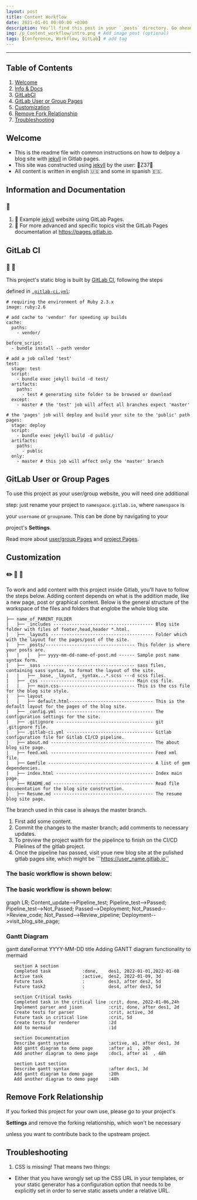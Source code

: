 ```yaml
---
layout: post
title: Content Workflow
date: 2021-01-01 00:00:00 +0300
description: You’ll find this post in your `_posts` directory. Go ahead and edit it and re-build the site to see your changes. # Add post description (optional)
img: /p_Content_workflow/intro.png # Add image post (optional)
tags: [Conference, Workflow, GitLab] # add tag
---
```


******************************************************
## Table of Contents
1. [Welcome](#welcome)
2. [Info & Docs](#information-and-documentation)
3. [GitLabCI](#gitlab-ci )
4. [GitLab User or Group Pages](#gitlab-user-or-group-pages)
5. [Customization](#customization)
6. [Remove Fork Relationship](#remove-fork-relationship)
7. [Troubleshooting](#troubleshooting)


## Welcome 
- This is the readme file with common instructions on how to delpoy a blog site with [jekyll] in Gitlab pages.
- This site was constructed using [jekyll] by the user: :8ball:Z37:8ball:
- All content is written in english :us: and some in spanish :es:.

## Information and Documentation 
### :notebook_with_decorative_cover:

 1. :gem: Example [jekyll] website using GitLab Pages.
 2. :book: For more advanced and specific topics visit the GitLab Pages documentation at https://pages.gitlab.io. 

<!---
New section division
New section division
New section division
-->

## GitLab CI 
### :wrench: :hammer:
This project's static blog is built by [GitLab CI][ci], following the steps

defined in [`.gitlab-ci.yml`](.gitlab-ci.yml):

```
# requiring the environment of Ruby 2.3.x
image: ruby:2.6

# add cache to 'vendor' for speeding up builds
cache:
  paths: 
    - vendor/

before_script:
  - bundle install --path vendor

# add a job called 'test'
test:
  stage: test
  script:
    - bundle exec jekyll build -d test/
  artifacts:
    paths:
      - test # generating site folder to be browsed or download
  except:
    - master # the 'test' job will affect all branches expect 'master'

# the 'pages' job will deploy and build your site to the 'public' path
pages:
  stage: deploy
  script:
    - bundle exec jekyll build -d public/
  artifacts:
    paths:
      - public
  only:
    - master # this job will affect only the 'master' branch
```

<!---
New section division
New section division
New section division
-->

## GitLab User or Group Pages
To use this project as your user/group website, you will need one additional

step: just rename your project to `namespace.gitlab.io`, where `namespace` is

your `username` or `groupname`. This can be done by navigating to your

project's **Settings**.  

Read more about [user/group Pages][userpages] and [project Pages][projpages].

<!---
New section division
New section division
New section division
-->

## Customization
### :pencil2: :triangular_ruler: :straight_ruler:
To work and add content with this project inside Gitlab, you'll have to follow the steps below. Adding content depends on what is the addition made, like a new page, post or graphical content. Below is the general structure of the workspace of the files and folders that englobe the whole blog site.
```
├── name_of_PARENT_FOLDER
|   ├── _includes -------------------------------------- Blog site folder with files of footer,head,header *.html.
|   ├── _layouts --------------------------------------- Folder which with the layout for the pages/post of the site.
|   ├── _posts/---------------------------------- This folder is where your posts are.
|   |	|   ├── yyyy-mm-dd-name-of-post.md ------ Sample post name syntax form.
|   ├── _sass ----------------------------------- sass files, containing sass syntax, to format the layout of the site.
|   |	├── _base, _layout, _syntax...*.scss ---d scss files.
|   ├── _css ------------------------------------ Main css file.
|   |	├── main.css----------------------------- This is the css file for the blog site style.
|   ├── layout
|   |	├── default.html-------------------------------- This is the default layout for the pages of the blog site.
|   ├── _config.yml ------------------------------------ The configuration settings for the site.
|   ├── .gitignore ------------------------------------- git .gitignore file.
|   ├── .gitlab-ci.yml --------------------------------- Gitlab configuration file for Gitlab CI/CD pipeline.
|   ├── about.md --------------------------------------- The about blog site page.
|   ├── feed.xml --------------------------------------- Feed xml file.
|   ├── Gemfile ---------------------------------------- A list of gem dependencies.
|   ├── index.html ------------------------------------- Index main page.
|   ├── README.md -------------------------------------- Read file documentation for the blog site construction.
|   ├── Resume.md -------------------------------------- The resume blog site page.
```
The branch used in this case is always the master branch.
1. First add some content. 
2. Commit the changes to the master branch; add comments to necessary updates.
3. To preview the project waith for the pipelince to finish on the CI/CD Pilelines of the gitlab project.
4. Once the pipeline has passed, visit youe new blog site at the pulished gitlab pages site, which might be ```https://user_name.gitlab.io``

### The basic workflow is shown below: 

### The basic workflow is shown below: 
<script async src="https://unpkg.com/mermaid@8.2.3/dist/mermaid.min.js"></script>
<div class="mermaid">
graph LR; 
Content_update-->Pipeline_test; Pipeline_test-->Passed;
Pipeline_test-->Not_Passed;
Passed-->Deployment;
Not_Passed-->Review_code;
Not_Passed-->Review_pipeline;
Deployment-->visit_blog_site_page;
</div>



### Gantt Diagram

<!-- this is a gantt diagramm-->

<div class="mermaid">
gantt
       dateFormat  YYYY-MM-DD
       title Adding GANTT diagram functionality to mermaid

       section A section
       Completed task            :done,    des1, 2022-01-01,2022-01-08
       Active task               :active,  des2, 2022-01-09, 3d
       Future task               :         des3, after des2, 5d
       Future task2              :         des4, after des3, 5d

       section Critical tasks
       Completed task in the critical line :crit, done, 2022-01-06,24h
       Implement parser and jison          :crit, done, after des1, 2d
       Create tests for parser             :crit, active, 3d
       Future task in critical line        :crit, 5d
       Create tests for renderer           :2d
       Add to mermaid                      :1d

       section Documentation
       Describe gantt syntax               :active, a1, after des1, 3d
       Add gantt diagram to demo page      :after a1  , 20h
       Add another diagram to demo page    :doc1, after a1  , 48h

       section Last section
       Describe gantt syntax               :after doc1, 3d
       Add gantt diagram to demo page      :20h
       Add another diagram to demo page    :48h
</div>
 

## Remove Fork Relationship
If you forked this project for your own use, please go to your project's

**Settings** and remove the forking relationship, which won't be necessary

unless you want to contribute back to the upstream project.


## Troubleshooting

1. CSS is missing! That means two things:

* Either that you have wrongly set up the CSS URL in your templates, or your static generator has a configuration option that needs to be explicitly set in order to serve static assets under a relative URL.
  

[ci]: https://about.gitlab.com/gitlab-ci/

[jekyll]: https://jekyllrb.com/

[install]: http://nanoc.ws/doc/installation/

[documentation]: https://jekyllrb.com/docs/

[userpages]: https://docs.gitlab.com/ce/user/project/pages/introduction.html#user-or-group-pages

[projpages]: https://docs.gitlab.com/ce/user/project/pages/introduction.html#project-pages
